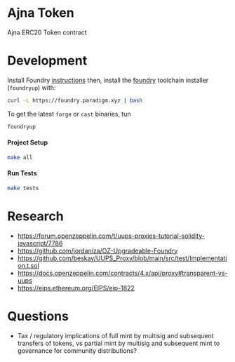 # Ajna Token

Ajna ERC20 Token contract

# Development

Install Foundry [instructions](https://github.com/gakonst/foundry/blob/master/README.md#installation)  then, install the [foundry](https://github.com/gakonst/foundry) toolchain installer (`foundryup`) with:

```bash
curl -L https://foundry.paradigm.xyz | bash
```

To get the latest `forge` or `cast` binaries, tun

```bash
foundryup
```

#### Project Setup

```bash
make all
```

#### Run Tests

```bash
make tests
```

<!-- TODO: Determine how to run off-chain integration tests -->

# Research
- https://forum.openzeppelin.com/t/uups-proxies-tutorial-solidity-javascript/7786 
- https://github.com/jordaniza/OZ-Upgradeable-Foundry
- https://github.com/beskay/UUPS_Proxy/blob/main/src/test/Implementation.t.sol
- https://docs.openzeppelin.com/contracts/4.x/api/proxy#transparent-vs-uups
- https://eips.ethereum.org/EIPS/eip-1822

# Questions
- Tax / regulatory implications of full mint by multisig and subsequent transfers of tokens, vs partial mint by multisig and subsequent mint to governance for community distributions?
